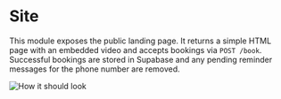 # Site

This module exposes the public landing page. It returns a simple HTML page with
an embedded video and accepts bookings via `POST /book`. Successful bookings are
stored in Supabase and any pending reminder messages for the phone number are
removed.

![How it should look](../../2025-05-29%20at%2013.30.14.png)

